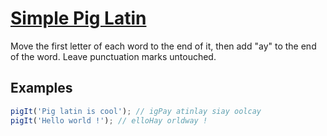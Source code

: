 # [Simple Pig Latin](https://www.codewars.com/kata/520b9d2ad5c005041100000f)

Move the first letter of each word to the end of it, then add "ay" to the end of the word. Leave punctuation marks untouched.

## Examples

```js
pigIt('Pig latin is cool'); // igPay atinlay siay oolcay
pigIt('Hello world !'); // elloHay orldway !
```
